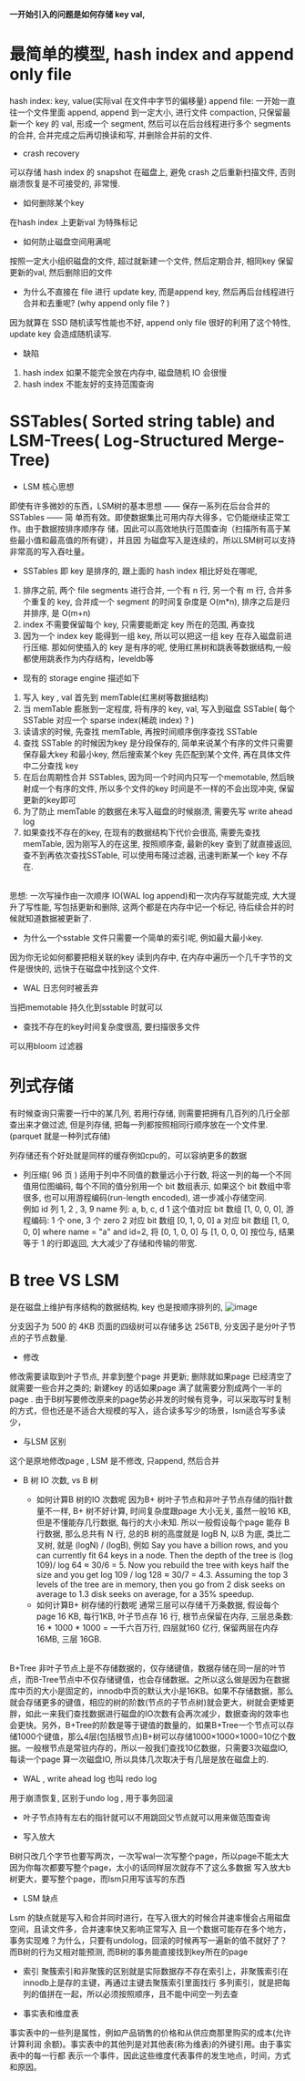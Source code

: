 **一开始引入的问题是如何存储 key val,**
# 最简单的模型, hash index and append only file
hash index: key, value(实际val 在文件中字节的偏移量)
append file: 一开始一直往一个文件里面 append, append 到一定大小, 进行文件 compaction, 只保留最新一个 key 的 val, 形成一个 segment, 然后可以在后台线程进行多个 segments 的合并, 合并完成之后再切换读和写, 并删除合并前的文件. 

* crash recovery

可以存储 hash index 的 snapshot 在磁盘上, 避免 crash 之后重新扫描文件, 否则崩溃恢复是不可接受的, 非常慢. 

* 如何删除某个key

在hash index 上更新val 为特殊标记

* 如何防止磁盘空间用满呢

按照一定大小组织磁盘的文件, 超过就新建一个文件, 然后定期合并, 相同key 保留更新的val, 然后删除旧的文件

* 为什么不直接在 file 进行 update key, 而是append key, 然后再后台线程进行合并和去重呢? (why append only file ? )

因为就算在 SSD 随机读写性能也不好, append only file 很好的利用了这个特性, update key 会造成随机读写. 

* 缺陷
1. hash index 如果不能完全放在内存中, 磁盘随机 IO 会很慢
2. hash index 不能友好的支持范围查询


# SSTables( Sorted string table) and LSM-Trees( Log-Structured Merge-Tree)
* LSM 核心思想

即使有许多微妙的东西，LSM树的基本思想 —— 保存一系列在后台合并的SSTables —— 简
单而有效。即使数据集比可用内存大得多，它仍能继续正常工作。由于数据按排序顺序存
储，因此可以高效地执行范围查询（扫描所有高于某些最小值和最高值的所有键），并且因
为磁盘写入是连续的，所以LSM树可以支持非常高的写入吞吐量。

* SSTables 即 key 是排序的, 跟上面的 hash index 相比好处在哪呢, 

1. 排序之前, 两个 file segments 进行合并, 一个有 n 行, 另一个有 m 行, 合并多个重复的 key, 合并成一个 segment 的时间复杂度是 O(m*n), 排序之后是归并排序, 是 O(m+n)
2. index 不需要保留每个 key, 只需要能断定 key 所在的范围, 再查找
3. 因为一个 index key 能得到一组 key, 所以可以把这一组 key 在存入磁盘前进行压缩. 
那如何使插入的 key 是有序的呢, 使用红黑树和跳表等数据结构,一般都使用跳表作为内存结构，leveldb等 

* 现有的 storage engine 描述如下


1. 写入 key , val 首先到 memTable(红黑树等数据结构)
2. 当 memTable 膨胀到一定程度, 将有序的 key, val, 写入到磁盘 SSTable( 每个 SSTable 对应一个 sparse index(稀疏 index) ? )
3. 读请求的时候, 先查找 memTable, 再按时间顺序倒序查找 SSTable
4. 查找 SSTable 的时候因为key 是分段保存的, 简单来说某个有序的文件只需要保存最大key 和最小key, 然后搜索某个key 先匹配到某个文件, 再在具体文件中二分查找 key
4. 在后台周期性合并 SSTables, 因为同一个时间内只写一个memotable, 然后映射成一个有序的文件, 所以多个文件的key 时间是不一样的不会出现冲突, 保留更新的key即可
5. 为了防止 memTable 的数据在未写入磁盘的时候崩溃, 需要先写 write ahead log
6. 如果查找不存在的key, 在现有的数据结构下代价会很高, 需要先查找 memTable, 因为刚写入的在这里, 按照顺序查, 最新的key 查到了就直接返回, 查不到再依次查找SSTable, 可以使用布隆过滤器, 迅速判断某一个 key 不存在. 
</br>
思想: 一次写操作由一次顺序 IO(WAL log append)和一次内存写就能完成, 大大提升了写性能, 写包括更新和删除, 这两个都是在内存中记一个标记, 待后续合并的时候就知道数据被更新了.

* 为什么一个sstable 文件只需要一个简单的索引呢, 例如最大最小key.


因为你无论如何都要把相关联的key 读到内存中, 在内存中遍历一个几千字节的文件是很快的, 远快于在磁盘中找到这个文件. 

* WAL 日志何时被丢弃

当把memotable 持久化到sstable 时就可以

* 查找不存在的key时间复杂度很高, 要扫描很多文件

可以用bloom 过滤器
# 列式存储
有时候查询只需要一行中的某几列, 若用行存储, 则需要把拥有几百列的几行全部查出来才做过滤, 但是列存储, 把每一列都按照相同行顺序放在一个文件里. (parquet 就是一种列式存储)

列存储还有个好处就是同样的缓存例如cpu的，可以容纳更多的数据

* 列压缩( 96 页 )
适用于列中不同值的数量远小于行数,  将这一列的每一个不同值用位图编码, 每个不同的值分别用一个 bit 数组表示, 如果这个 bit 数组中零很多, 也可以用游程编码(run-length encoded), 进一步减小存储空间.  
例如 id 列 1, 2 , 3, 9
name 列: a, b, c, d
1 这个值对应 bit 数组 [1, 0, 0, 0], 游程编码: 1 个 one, 3 个 zero
2 对应 bit 数组 [0, 1, 0, 0]
a 对应 bit 数组 [1, 0, 0, 0]
where name = "a" and id=2, 将 [0, 1, 0, 0] 与 [1, 0, 0, 0] 按位与, 结果等于 1 的行即返回, 大大减少了存储和传输的带宽.

# B tree VS LSM 

是在磁盘上维护有序结构的数据结构, key 也是按顺序排列的, 
![image](https://user-images.githubusercontent.com/20329409/212450002-c9c56069-71e2-4f5e-a80a-9cd8d836243d.png)

分支因子为 500 的 4KB 页面的四级树可以存储多达 256TB, 分支因子是分叶子节点的子节点数量.

* 修改

 修改需要读取到叶子节点, 并拿到整个page 并更新; 删除就如果page 已经清空了就需要一些合并之类的; 新建key 的话如果page 满了就需要分割成两个一半的page .
 由于B树写要修改原来的page势必并发的时候有竞争，可以采取写时复制的方式，但也还是不适合大规模的写入，适合读多写少的场景，lsm适合写多读少，


* 与LSM 区别

这个是原地修改page , LSM 是不修改, 只append, 然后合并

* B 树 IO 次数, vs B 树

    * 如何计算B 树的IO 次数呢
 因为B+ 树叶子节点和非叶子节点存储的指针数量不一样, B+ 树不好计算, 时间复杂度跟page 大小无关, 虽然一般16 KB, 但是不懂能存几行数据, 每行的大小未知. 所以一般假设每个page 能存 B 行数据, 那么总共有 N 行, 总的B 树的高度就是 logB N, 以B 为底, 类比二叉树, 就是 (logN) / (logB), 
例如
Say you have a billion rows, and you can currently fit 64 keys in a node. Then the depth of the tree is (log 109)/ log 64 ≈ 30/6 = 5. Now you rebuild the tree with keys half the size and you get log 109 / log 128 ≈ 30/7 = 4.3. Assuming the top 3 levels of the tree are in memory, then you go from 2 disk seeks on average to 1.3 disk seeks on average, for a 35% speedup.
    * 如何计算B+ 树存储的行数呢
    通常三层可以存储千万条数据, 假设每个page 16 KB, 每行1KB, 叶子节点存 16 行, 根节点保留在内存, 三层总条数: 16 * 1000 * 1000 = 一千六百万行, 四层就160 亿行, 保留两层在内存 16MB, 三层 16GB. 
    
</br> 
B+Tree 非叶子节点上是不存储数据的，仅存储键值，数据存储在同一层的叶节点，而B-Tree节点中不仅存储键值，也会存储数据。之所以这么做是因为在数据库中页的大小是固定的，innodb中页的默认大小是16KB。如果不存储数据，那么就会存储更多的键值，相应的树的阶数(节点的子节点树)就会更大，树就会更矮更胖，如此一来我们查找数据进行磁盘的IO次数有会再次减少，数据查询的效率也会更快。另外，B+Tree的阶数是等于键值的数量的，如果B+Tree一个节点可以存储1000个键值，那么4层(包括根节点)B+树可以存储1000×1000×1000=10亿个数据。一般根节点是常驻内存的，所以一般我们查找10亿数据，只需要3次磁盘IO, 每读一个page 算一次磁盘IO, 所以具体几次取决于有几层是放在磁盘上的. 

* WAL , write ahead log 也叫 redo log

用于崩溃恢复, 区别于undo log , 用于事务回滚




* 叶子节点持有左右的指针就可以不用跳回父节点就可以用来做范围查询

* 写入放大

B树只改几个字节也要写两次，一次写wal一次写整个page，所以page不能太大因为你每次都要写整个page，太小的话同样层次就存不了这么多数据
写入放大b树更大，要写整个page，而lsm只用写该写的东西


* LSM 缺点

Lsm 的缺点就是写入和合并同时进行，在写入很大的时候合并速率慢会占用磁盘空间，且读文件多，合并速率快又影响正常写入
且一个数据可能存在多个地方，事务实现难？为什么，只要有undolog，回滚的时候再写一遍新的值不就好了？
而B树的行为又相对能预测, 而B树的事务能直接找到key所在的page

* 索引
聚簇索引和非聚簇的区别就是实际数据存不存在索引上，非聚簇索引在innodb上是存的主键，再通过主键去聚簇索引里面找行
多列索引，就是把每列的值拼在一起，所以必须按照顺序，且不能中间空一列去查


* 事实表和维度表

事实表中的一些列是属性，例如产品销售的价格和从供应商那里购买的成本(允许计算利润
余额)。事实表中的其他列是对其他表(称为维表)的外键引用。由于事实表中的每一行都
表示一个事件，因此这些维度代表事件的发生地点，时间，方式和原因。


